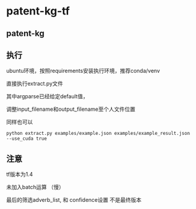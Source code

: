 # patent-kg-tf
## patent-kg

## 执行
ubuntu环境，按照requirements安装执行环境，推荐conda/venv  

直接执行extract.py文件  

其中argparse已经给定default值，  

调整input_filename和output_filename至个人文件位置  

同样也可以
```
python extract.py examples/example.json examples/example_result.json  --use_cuda true

```

## 注意
tf版本为1.4  

未加入batch运算 （慢）

最后的筛选adverb_list, 和 confidence设置 不是最终版本

